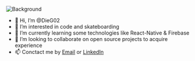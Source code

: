 ![Background](https://media-exp1.licdn.com/dms/image/C5616AQFSRIQd11ESrA/profile-displaybackgroundimage-shrink_350_1400/0/1614625369568?e=1622678400&v=beta&t=4T0bGBoEiAggwkIA1453w3-HFGLa6Hj2GjuUWzTXuO4)

- 👋 Hi, I’m @DieG02
- 👀 I’m interested in code and skateboarding
- 🌱 I’m currently learning some technologies like React-Native & Firebase
- 💞️ I’m looking to collaborate on open source projects to acquire experience
- 📫 Conctact me by [Email](mailto:diegobautista2002@gmail.com) or [LinkedIn](https://www.linkedin.com/in/diegobautista02/)

<!---
DieG02/DieG02 is a ✨ special ✨ repository because its `README.md` (this file) appears on your GitHub profile.
You can click the Preview link to take a look at your changes.
--->
